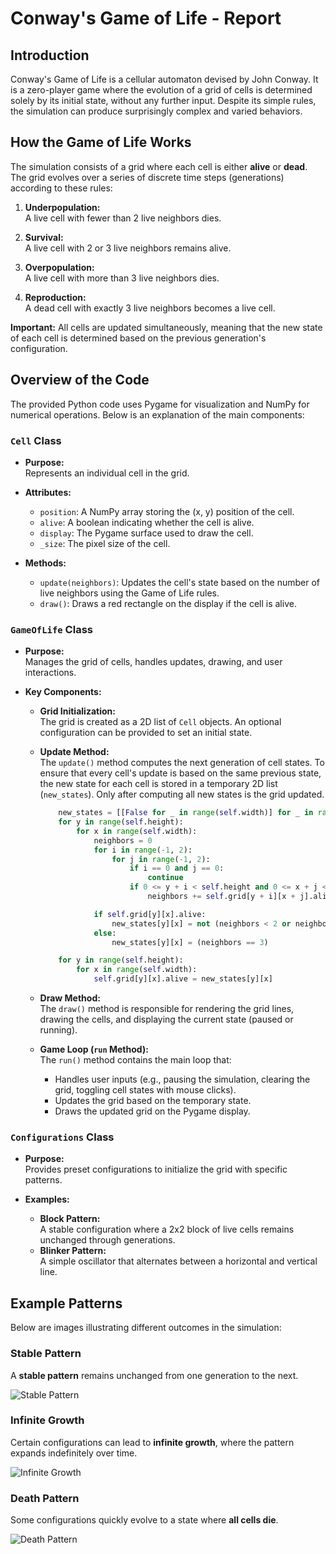 # Conway's Game of Life - Report

## Introduction

Conway's Game of Life is a cellular automaton devised by John Conway. It is a zero-player game where the evolution of a grid of cells is determined solely by its initial state, without any further input. Despite its simple rules, the simulation can produce surprisingly complex and varied behaviors.

## How the Game of Life Works

The simulation consists of a grid where each cell is either **alive** or **dead**. The grid evolves over a series of discrete time steps (generations) according to these rules:

1. **Underpopulation:**  
    A live cell with fewer than 2 live neighbors dies.

2. **Survival:**  
    A live cell with 2 or 3 live neighbors remains alive.

3. **Overpopulation:**  
    A live cell with more than 3 live neighbors dies.

4. **Reproduction:**  
    A dead cell with exactly 3 live neighbors becomes a live cell.

**Important:** All cells are updated simultaneously, meaning that the new state of each cell is determined based on the previous generation's configuration.

## Overview of the Code

The provided Python code uses Pygame for visualization and NumPy for numerical operations. Below is an explanation of the main components:

### `Cell` Class

- **Purpose:**  
    Represents an individual cell in the grid.
    
- **Attributes:**
    - `position`: A NumPy array storing the (x, y) position of the cell.
    - `alive`: A boolean indicating whether the cell is alive.
    - `display`: The Pygame surface used to draw the cell.
    - `_size`: The pixel size of the cell.
    
- **Methods:**
    - `update(neighbors)`: Updates the cell's state based on the number of live neighbors using the Game of Life rules.
    - `draw()`: Draws a red rectangle on the display if the cell is alive.

### `GameOfLife` Class

- **Purpose:**  
    Manages the grid of cells, handles updates, drawing, and user interactions.
    
- **Key Components:**

    - **Grid Initialization:**  
        The grid is created as a 2D list of `Cell` objects. An optional configuration can be provided to set an initial state.
        
    - **Update Method:**  
        The `update()` method computes the next generation of cell states. To ensure that every cell's update is based on the same previous state, the new state for each cell is stored in a temporary 2D list (`new_states`). Only after computing all new states is the grid updated.

        ```python
            new_states = [[False for _ in range(self.width)] for _ in range(self.height)]
            for y in range(self.height):
                for x in range(self.width):
                    neighbors = 0
                    for i in range(-1, 2):
                        for j in range(-1, 2):
                            if i == 0 and j == 0:
                                continue
                            if 0 <= y + i < self.height and 0 <= x + j < self.width:
                                neighbors += self.grid[y + i][x + j].alive

                    if self.grid[y][x].alive:
                        new_states[y][x] = not (neighbors < 2 or neighbors > 3)
                    else:
                        new_states[y][x] = (neighbors == 3)

            for y in range(self.height):
                for x in range(self.width):
                    self.grid[y][x].alive = new_states[y][x]
        ```

    - **Draw Method:**  
        The `draw()` method is responsible for rendering the grid lines, drawing the cells, and displaying the current state (paused or running).

    - **Game Loop (`run` Method):**  
        The `run()` method contains the main loop that:
        - Handles user inputs (e.g., pausing the simulation, clearing the grid, toggling cell states with mouse clicks).
        - Updates the grid based on the temporary state.
        - Draws the updated grid on the Pygame display.
        
### `Configurations` Class

- **Purpose:**  
    Provides preset configurations to initialize the grid with specific patterns.
    
- **Examples:**
    - **Block Pattern:**  
        A stable configuration where a 2x2 block of live cells remains unchanged through generations.
    - **Blinker Pattern:**  
        A simple oscillator that alternates between a horizontal and vertical line.

## Example Patterns

Below are images illustrating different outcomes in the simulation:

### Stable Pattern
A **stable pattern** remains unchanged from one generation to the next.

![Stable Pattern](stable.png)

### Infinite Growth
Certain configurations can lead to **infinite growth**, where the pattern expands indefinitely over time.

![Infinite Growth](infinite_growth.png)

### Death Pattern
Some configurations quickly evolve to a state where **all cells die**.

![Death Pattern](death.png)